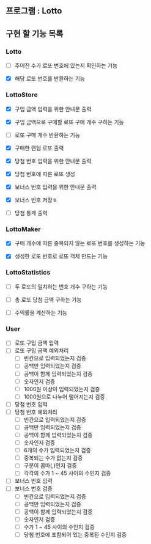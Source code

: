 ## 프로그램 : Lotto

## 구현 할 기능 목록

### Lotto
- [ ] 주어진 수가 로또 번호에 있는지 확인하는 기능
- [x] 해당 로또 번호를 반환하는 기능


### LottoStore
- [x] 구입 금액 입력을 위한 안내문 출력
- [x] 구입 금액으로 구매할 로또 구매 개수 구하는 기능
- [ ] 로또 구매 개수 반환하는 기능
- [x] 구매한 랜덤 로또 출력
- [x] 당첨 번호 입력을 위한 안내문 출력
- [x] 당첨 번호에 따른 로또 생성
- [x] 보너스 번호 입력을 위한 안내문 출력
- [x] 보너스 번호 저장ㅎ
- [ ] 당첨 통계 출력


### LottoMaker
- [x] 구매 개수에 따른 중복되지 않는 로또 번호를 생성하는 기능
- [x] 생성한 로또 번호로 로또 객체 만드는 기능


### LottoStatistics
- [ ] 두 로또의 일치하는 번호 개수 구하는 기능
- [ ] 총 로또 당첨 금액 구하는 기능
- [ ] 수익률을 계산하는 기능


### User
- [ ] 로또 구입 금액 입력
- [ ] 로또 구입 금액 예외처리
    - [ ] 빈칸으로 입력되었는지 검증
    - [ ] 공백만 입력되었는지 검증
    - [ ] 공백이 함께 입력되었는지 검증
    - [ ] 숫자인지 검증
    - [ ] 1000원 이상이 입력되었는지 검증
    - [ ] 1000원으로 나누어 떨어지는지 검증
- [ ] 당첨 번호 입력
- [ ] 당첨 번호 예외처리
    - [ ] 빈칸으로 입력되었는지 검증
    - [ ] 공백만 입력되었는지 검증
    - [ ] 공백이 함께 입력되었는지 검증
    - [ ] 숫자인지 검증
    - [ ] 6개의 수가 입력되었는지 검증
    - [ ] 중복되는 수가 없는지 검증
    - [ ] 구분이 콤마(,)인지 검증
    - [ ] 각각의 수가 1 ~ 45 사이의 수인지 검증
- [ ] 보너스 번호 입력
- [ ] 보너스 번호 검증
    - [ ] 빈칸으로 입력되었는지 검증
    - [ ] 공백만 입력되었는지 검증
    - [ ] 공백이 함께 입력되었는지 검증
    - [ ] 숫자인지 검증
    - [ ] 수가 1 ~ 45 사이의 수인지 검증
    - [ ] 당첨 번호에 포함되어 있는 중복된 수인지 검증